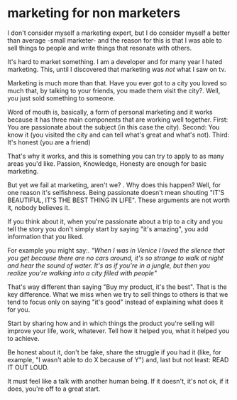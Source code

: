 
# marketing for non marketers

I don't consider myself a marketing expert, but I do consider myself a better than average -small marketer- and the reason for this is that I was able to sell things to people and write things that resonate with others.

It's hard to market something. I am a developer and for many year I hated marketing.
This, until I discovered that marketing was _not_ what I saw on tv.

Marketing is much more than that. Have you ever got to a city you loved so much that, by talking to your friends, you made them visit the city?.
Well, you just sold something to someone.

Word of mouth is, basically, a form of personal marketing and it works because it has three main components that are working well together.
First: You are passionate about the subject (in this case the city).
Second: You know it (you visited the city and can tell what's great and what's not).
Third: It's honest (you are a friend)

That's why it works, and this is something you can try to apply to as many areas you'd like.
Passion, Knowledge, Honesty are enough for basic marketing.

But yet we fail at marketing, aren't we? .
Why does this happen? Well, for one reason it's selfishness.
Being passionate doesn't mean shouting "IT'S BEAUTIFUL, IT'S THE BEST THING IN LIFE".
These arguments are not worth it, nobody believes it.

If you think about it, when you're passionate about a trip to a city and you tell the story you don't simply start by saying "it's amazing", you add information that _you_ liked.

For example you might say:.
_"When I was in Venice I loved the silence that you get because there are no cars around, it's so strange to walk at night and hear the sound of water. It's as if you're in a jungle, but then you realize you're walking into a city filled with people"_

That's way different than saying "Buy my product, it's the best". That is the key difference.
What we miss when we try to sell things to others is that we tend to focus only on saying "it's good" instead of explaining what does it for you.

Start by sharing how and in which things the product you're selling will improve your life, work, whatever. Tell how it helped you, what it helped you to achieve.

Be honest about it, don't be fake, share the struggle if you had it (like, for example, "I wasn't able to do X because of Y") and, last but not least: READ IT OUT LOUD.

It must feel like a talk with another human being.
If it doesn't, it's not ok, if it does, you're off to a great start.
